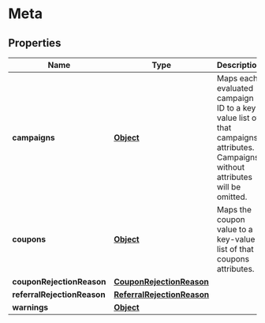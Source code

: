 

# Meta

## Properties

Name | Type | Description | Notes
------------ | ------------- | ------------- | -------------
**campaigns** | [**Object**](.md) | Maps each evaluated campaign ID to a key-value list of that campaigns attributes. Campaigns without attributes will be omitted. |  [optional]
**coupons** | [**Object**](.md) | Maps the coupon value to a key-value list of that coupons attributes. |  [optional]
**couponRejectionReason** | [**CouponRejectionReason**](CouponRejectionReason.md) |  |  [optional]
**referralRejectionReason** | [**ReferralRejectionReason**](ReferralRejectionReason.md) |  |  [optional]
**warnings** | [**Object**](.md) |  |  [optional]



